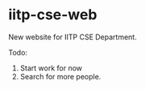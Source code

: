 # iitp-cse-web

New website for IITP CSE Department.

Todo:

1. Start work for now
2. Search for more people.